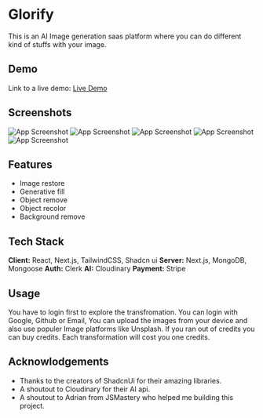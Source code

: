 # Glorify

This is an AI Image generation saas platform where you can do different kind of stuffs with your image.

## Demo

Link to a live demo: [Live Demo](https://glorify-liart.vercel.app/)

## Screenshots

![App Screenshot](https://i.ibb.co/JQM9yKx/Screenshot-2024-03-25-at-5-48-00-PM.png)
![App Screenshot](https://i.ibb.co/DwPh7cK/Screenshot-2024-03-25-at-5-50-17-PM.png)
![App Screenshot](https://i.ibb.co/kKQJyky/Screenshot-2024-03-25-at-5-55-44-PM.png)
![App Screenshot](https://i.ibb.co/CQtbMXj/Screenshot-2024-03-25-at-5-58-56-PM.png)
![App Screenshot](https://i.ibb.co/Dr0RWdf/Screenshot-2024-03-25-at-6-00-39-PM.png)

## Features

- Image restore
- Generative fill
- Object remove
- Object recolor
- Background remove

## Tech Stack

**Client:** React, Next.js, TailwindCSS, Shadcn ui
**Server:** Next.js, MongoDB, Mongoose
**Auth:** Clerk
**AI:** Cloudinary
**Payment:** Stripe

## Usage

You have to login first to explore the transfromation. You can login with Google, Github or Email, You can upload the images from your device and also use populer Image platforms like Unsplash. If you ran out of credits you can buy credits. Each transformation will cost you one credits.

## Acknowlodgements

- Thanks to the creators of ShadcnUi for their amazing libraries.
- A shoutout to Cloudinary for their AI api.
- A shoutout to Adrian from JSMastery who helped me building this project.
